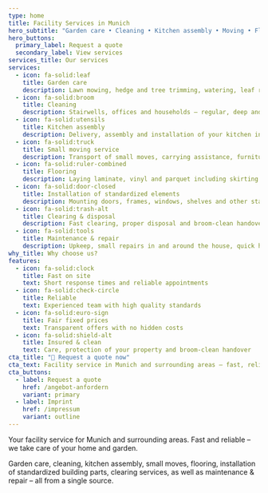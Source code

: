 ```yaml
---
type: home
title: Facility Services in Munich
hero_subtitle: "Garden care • Cleaning • Kitchen assembly • Moving • Flooring • Repair"
hero_buttons:
  primary_label: Request a quote
  secondary_label: View services
services_title: Our services
services:
  - icon: fa-solid:leaf
    title: Garden care
    description: Lawn mowing, hedge and tree trimming, watering, leaf removal and green waste disposal.
  - icon: fa-solid:broom
    title: Cleaning
    description: Stairwells, offices and households – regular, deep and window cleaning.
  - icon: fa-solid:utensils
    title: Kitchen assembly
    description: Delivery, assembly and installation of your kitchen including alignment and fine-tuning.
  - icon: fa-solid:truck
    title: Small moving service
    description: Transport of small moves, carrying assistance, furniture disassembly/assembly and safe packing.
  - icon: fa-solid:ruler-combined
    title: Flooring
    description: Laying laminate, vinyl and parquet including skirting boards and subfloor preparation.
  - icon: fa-solid:door-closed
    title: Installation of standardized elements
    description: Mounting doors, frames, windows, shelves and other standardized elements.
  - icon: fa-solid:trash-alt
    title: Clearing & disposal
    description: Fast clearing, proper disposal and broom-clean handover.
  - icon: fa-solid:tools
    title: Maintenance & repair
    description: Upkeep, small repairs in and around the house, quick help with defects.
why_title: Why choose us?
features:
  - icon: fa-solid:clock
    title: Fast on site
    text: Short response times and reliable appointments
  - icon: fa-solid:check-circle
    title: Reliable
    text: Experienced team with high quality standards
  - icon: fa-solid:euro-sign
    title: Fair fixed prices
    text: Transparent offers with no hidden costs
  - icon: fa-solid:shield-alt
    title: Insured & clean
    text: Care, protection of your property and broom-clean handover
cta_title: "🚀 Request a quote now"
cta_text: Facility service in Munich and surrounding areas – fast, reliable, fair.
cta_buttons:
  - label: Request a quote
    href: /angebot-anfordern
    variant: primary
  - label: Imprint
    href: /impressum
    variant: outline
---
```


Your facility service for Munich and surrounding areas. Fast and reliable – we take care of your home and garden.

Garden care, cleaning, kitchen assembly, small moves, flooring, installation of standardized building parts, clearing services, as well as maintenance & repair – all from a single source.
